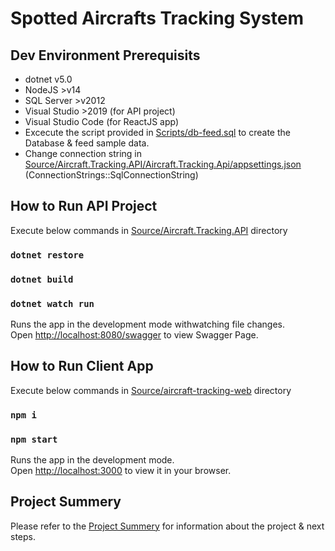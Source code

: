 # Spotted Aircrafts Tracking System

## Dev Environment Prerequisits

- dotnet v5.0
- NodeJS >v14
- SQL Server >v2012
- Visual Studio >2019 (for API project)
- Visual Studio Code (for ReactJS app)
- Excecute the script provided in [Scripts/db-feed.sql](Scripts/db-feed.sql) to create the Database & feed sample data.
- Change connection string in [Source/Aircraft.Tracking.API/Aircraft.Tracking.Api/appsettings.json](Source/Aircraft.Tracking.API/Aircraft.Tracking.Api/appsettings.json) (ConnectionStrings::SqlConnectionString)

## How to Run API Project

Execute below commands in [Source/Aircraft.Tracking.API](Source/Aircraft.Tracking.API) directory

### `dotnet restore`

### `dotnet build`

### `dotnet watch run`

Runs the app in the development mode withwatching file changes.\
Open [http://localhost:8080/swagger](http://localhost:8080/swagger) to view Swagger Page.

## How to Run Client App

Execute below commands in [Source/aircraft-tracking-web](Source/aircraft-tracking-web) directory

### `npm i`

### `npm start`

Runs the app in the development mode.\
Open [http://localhost:3000](http://localhost:3000) to view it in your browser.


## Project Summery

Please refer to the [Project Summery](Docs/INFO.md) for information about the project & next steps.